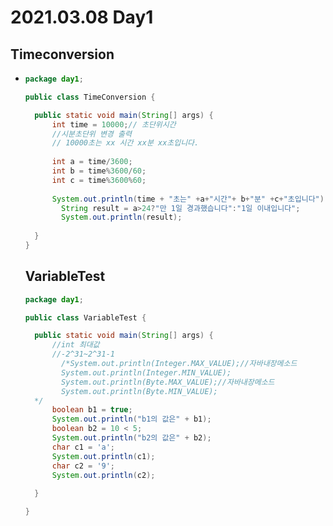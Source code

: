 # 2021.03.08 Day1

## Timeconversion

* ```java
  package day1;
  
  public class TimeConversion {
  
  	public static void main(String[] args) {
  		int time = 10000;// 초단위시간
  		//시분초단위 변경 출력
  		// 10000초는 xx 시간 xx분 xx초입니다.
  		
  		int a = time/3600;
  		int b = time%3600/60;
  		int c = time%3600%60;
  		
  		System.out.println(time + "초는" +a+"시간"+ b+"분" +c+"초입니다");
          String result = a>24?"만 1일 경과했습니다":"1일 이내입니다";
          System.out.println(result);
          	
  	}
  }
  ```

  ## VariableTest
  
  ```java
  package day1;
  
  public class VariableTest {
  
  	public static void main(String[] args) {
  		//int 최대값
  		//-2^31~2^31-1
          /*System.out.println(Integer.MAX_VALUE);//자바내장메소드
          System.out.println(Integer.MIN_VALUE);
          System.out.println(Byte.MAX_VALUE);//자바내장메소드
          System.out.println(Byte.MIN_VALUE);
  	*/
  		boolean b1 = true;
  		System.out.println("b1의 값은" + b1);
  		boolean b2 = 10 < 5;
  		System.out.println("b2의 값은" + b2);
  		char c1 = 'a';
  		System.out.println(c1);
  		char c2 = '9';
  		System.out.println(c2);
  		
  	}
  
  }
  ```
  
  

